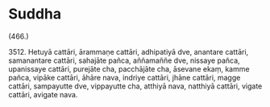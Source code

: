 

# Suddha







(466.)

3512\. Hetuyā cattāri, ārammaṇe cattāri, adhipatiyā dve, anantare cattāri, samanantare cattāri, sahajāte pañca, aññamaññe dve, nissaye pañca, upanissaye cattāri, purejāte cha, pacchājāte cha, āsevane ekaṃ, kamme pañca, vipāke cattāri, āhāre nava, indriye cattāri, jhāne cattāri, magge cattāri, sampayutte dve, vippayutte cha, atthiyā nava, natthiyā cattāri, vigate cattāri, avigate nava.



